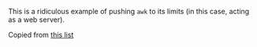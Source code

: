 This is a ridiculous example of pushing `awk` to its limits (in this case, acting as a web server).

Copied from [this list][1]

[1]: http://tuxgraphics.org/~guido/scripts/awk-one-liner.html
